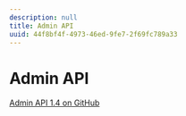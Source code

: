 ```yaml
---
description: null
title: Admin API
uuid: 44f8bf4f-4973-46ed-9fe7-2f69fc789a33
---
```


# Admin API

[Admin API 1.4 on GitHub](https://github.com/AdobeDocs/analytics-1.4-apis/blob/master/docs/admin-api/index.md)

